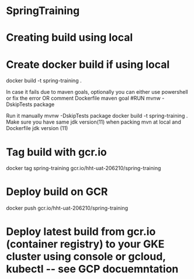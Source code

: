 # SpringTraining


# Creating build using local

# Create docker build if using local 
docker build -t spring-training .

In case it fails due to maven goals, optionally you can either use powershell or fix the error
OR comment Dockerfile maven goal #RUN mvnw -DskipTests package

Run it manually
mvnw -DskipTests package
docker build -t spring-training .
Make sure you have same jdk version(11) when packing mvn at local and Dockerfile jdk version (11)
 
# Tag build with gcr.io
docker tag spring-training  gcr.io/hht-uat-206210/spring-training

# Deploy build on GCR
docker push gcr.io/hht-uat-206210/spring-training

# Deploy latest build from gcr.io (container registry) to your GKE cluster using console or gcloud, kubectl -- see GCP docuemntation